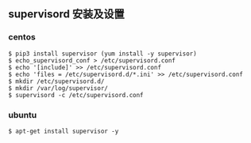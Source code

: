 ## supervisord 安装及设置

### centos

    $ pip3 install supervisor (yum install -y supervisor)
    $ echo_supervisord_conf > /etc/supervisord.conf
    $ echo '[include]' >> /etc/supervisord.conf
    $ echo 'files = /etc/supervisord.d/*.ini' >> /etc/supervisord.conf
    $ mkdir /etc/supervisord.d/
    $ mkdir /var/log/supervisor/
    $ supervisord -c /etc/supervisord.conf

### ubuntu

    $ apt-get install supervisor -y